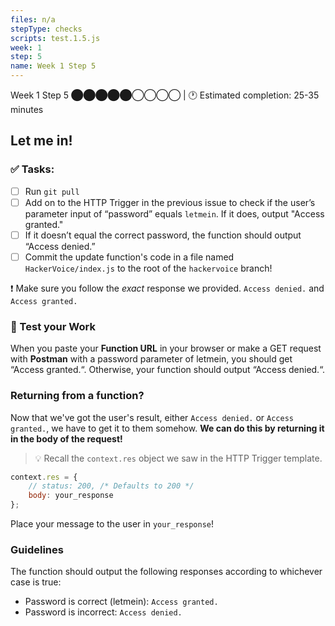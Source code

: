 ```yaml
---
files: n/a
stepType: checks
scripts: test.1.5.js
week: 1
step: 5
name: Week 1 Step 5
---
```

Week 1 Step 5 ⬤⬤⬤⬤⬤◯◯◯◯ | 🕐 Estimated completion: 25-35 minutes
## Let me in!

### ✅ Tasks:
- [ ] Run `git pull`
- [ ] Add on to the HTTP Trigger in the previous issue to check if the user’s parameter input of “password” equals `letmein`. If it does, output "Access granted."
- [ ] If it doesn’t equal the correct password, the function should output “Access denied.”
- [ ] Commit the update function's code in a file named `HackerVoice/index.js` to the root of the `hackervoice` branch!

:exclamation: Make sure you follow the *exact* response we provided. `Access denied.` and `Access granted.`
### 🚧 Test your Work
When you paste your **Function URL** in your browser or make a GET request with **Postman** with a password parameter of letmein, you should get “Access granted.“. Otherwise, your function should output “Access denied.“.

### Returning from a function?
Now that we've got the user's result, either `Access denied.` or `Access granted.`, we have to get it to them somehow. **We can do this by returning it in the body of the request!**

> :bulb: Recall the `context.res` object we saw in the HTTP Trigger template.

```js
context.res = {
    // status: 200, /* Defaults to 200 */
    body: your_response
};
```
Place your message to the user in `your_response`!

### Guidelines
The function should output the following responses according to whichever case is true:
- Password is correct (letmein): `Access granted.`
- Password is incorrect: `Access denied.`





